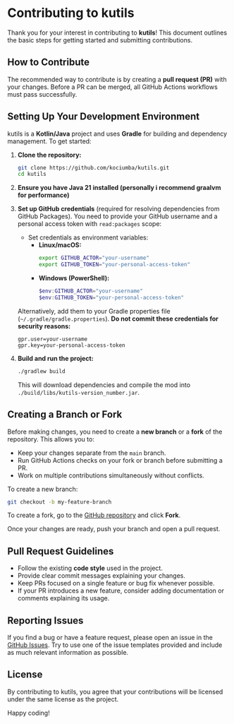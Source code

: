 # Contributing to kutils

Thank you for your interest in contributing to **kutils**! This document outlines the basic steps for getting started and submitting contributions.

## How to Contribute

The recommended way to contribute is by creating a **pull request (PR)** with your changes. Before a PR can be merged, all GitHub Actions workflows must pass successfully.

## Setting Up Your Development Environment

kutils is a **Kotlin/Java** project and uses **Gradle** for building and dependency management. To get started:

1. **Clone the repository:**

   ```sh
   git clone https://github.com/kociumba/kutils.git
   cd kutils
   ```

2. **Ensure you have Java 21 installed (personally i recommend graalvm for performance)**

3. **Set up GitHub credentials** (required for resolving dependencies from GitHub Packages). You need to provide your GitHub username and a personal access token with `read:packages` scope:

   - Set credentials as environment variables:
     - **Linux/macOS:**
       ```sh
       export GITHUB_ACTOR="your-username"
       export GITHUB_TOKEN="your-personal-access-token"
       ```
     - **Windows (PowerShell):**
       ```powershell
       $env:GITHUB_ACTOR="your-username"
       $env:GITHUB_TOKEN="your-personal-access-token"
       ```

   Alternatively, add them to your Gradle properties file (`~/.gradle/gradle.properties`). **Do not commit these credentials for security reasons:**

   ```properties
   gpr.user=your-username
   gpr.key=your-personal-access-token
   ```

4. **Build and run the project:**

   ```sh
   ./gradlew build
   ```

   This will download dependencies and compile the mod into `./build/libs/kutils-version_number.jar`.

## Creating a Branch or Fork

Before making changes, you need to create a **new branch** or a **fork** of the repository. This allows you to:

- Keep your changes separate from the `main` branch.
- Run GitHub Actions checks on your fork or branch before submitting a PR.
- Work on multiple contributions simultaneously without conflicts.

To create a new branch:

```sh
git checkout -b my-feature-branch
```

To create a fork, go to the [GitHub repository](https://github.com/kociumba/kutils) and click **Fork**.

Once your changes are ready, push your branch and open a pull request.

## Pull Request Guidelines

- Follow the existing **code style** used in the project.
- Provide clear commit messages explaining your changes.
- Keep PRs focused on a single feature or bug fix whenever possible.
- If your PR introduces a new feature, consider adding documentation or comments explaining its usage.

## Reporting Issues

If you find a bug or have a feature request, please open an issue in the [GitHub Issues](https://github.com/kociumba/kutils/issues). Try to use one of the issue templates provided and include as much relevant information as possible.

## License

By contributing to kutils, you agree that your contributions will be licensed under the same license as the project.

Happy coding!

